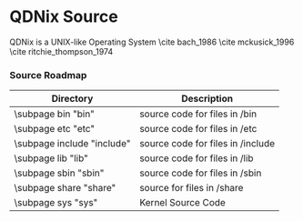# QDNix Source

QDNix is a UNIX-like Operating System
\cite bach_1986
\cite mckusick_1996
\cite ritchie_thompson_1974

### Source Roadmap

| Directory                  | Description                       |
|----------------------------|-----------------------------------|
| \subpage bin "bin"         | source code for files in /bin     |
| \subpage etc "etc"         | source code for files in /etc     |
| \subpage include "include" | source code for files in /include |
| \subpage lib "lib"         | source code for files in /lib     |
| \subpage sbin "sbin"       | source code for files in /sbin    |
| \subpage share "share"     | source for files in /share        |
| \subpage sys "sys"         | Kernel Source Code                |
